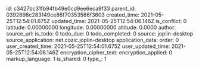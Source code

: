 

id: c3427bc31fb94fb49e0cd9ee6eca9f33
parent_id: 0392698c283149ce86f70353566f3603
created_time: 2021-05-25T12:54:01.675Z
updated_time: 2021-05-25T12:54:06.146Z
is_conflict: 0
latitude: 0.00000000
longitude: 0.00000000
altitude: 0.0000
author: 
source_url: 
is_todo: 0
todo_due: 0
todo_completed: 0
source: joplin-desktop
source_application: net.cozic.joplin-desktop
application_data: 
order: 0
user_created_time: 2021-05-25T12:54:01.675Z
user_updated_time: 2021-05-25T12:54:06.146Z
encryption_cipher_text: 
encryption_applied: 0
markup_language: 1
is_shared: 0
type_: 1